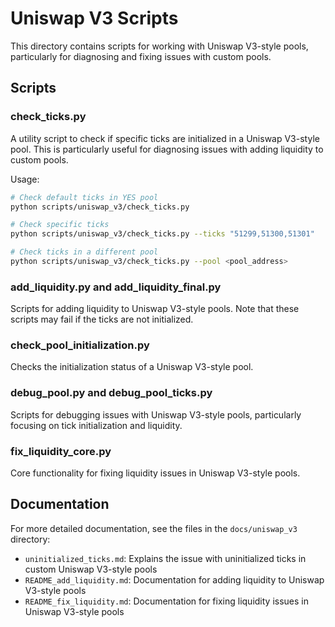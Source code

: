 # Uniswap V3 Scripts

This directory contains scripts for working with Uniswap V3-style pools, particularly for diagnosing and fixing issues with custom pools.

## Scripts

### check_ticks.py

A utility script to check if specific ticks are initialized in a Uniswap V3-style pool. This is particularly useful for diagnosing issues with adding liquidity to custom pools.

Usage:
```bash
# Check default ticks in YES pool
python scripts/uniswap_v3/check_ticks.py

# Check specific ticks
python scripts/uniswap_v3/check_ticks.py --ticks "51299,51300,51301"

# Check ticks in a different pool
python scripts/uniswap_v3/check_ticks.py --pool <pool_address>
```

### add_liquidity.py and add_liquidity_final.py

Scripts for adding liquidity to Uniswap V3-style pools. Note that these scripts may fail if the ticks are not initialized.

### check_pool_initialization.py

Checks the initialization status of a Uniswap V3-style pool.

### debug_pool.py and debug_pool_ticks.py

Scripts for debugging issues with Uniswap V3-style pools, particularly focusing on tick initialization and liquidity.

### fix_liquidity_core.py

Core functionality for fixing liquidity issues in Uniswap V3-style pools.

## Documentation

For more detailed documentation, see the files in the `docs/uniswap_v3` directory:

- `uninitialized_ticks.md`: Explains the issue with uninitialized ticks in custom Uniswap V3-style pools
- `README_add_liquidity.md`: Documentation for adding liquidity to Uniswap V3-style pools
- `README_fix_liquidity.md`: Documentation for fixing liquidity issues in Uniswap V3-style pools 